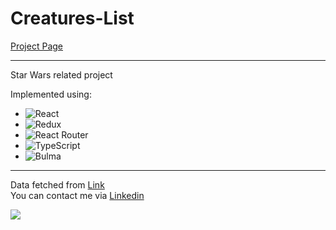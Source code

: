 # Creatures-List

[Project Page](https://tiserett.github.io/creatures-list/)

<hr />

Star Wars related project

Implemented using:
  - ![React](https://img.shields.io/badge/react-%2320232a.svg?style=for-the-badge&logo=react&logoColor=%2361DAFB)
  - ![Redux](https://img.shields.io/badge/redux-%23593d88.svg?style=for-the-badge&logo=redux&logoColor=white)
  - ![React Router](https://img.shields.io/badge/React_Router-CA4245?style=for-the-badge&logo=react-router&logoColor=white)
  - ![TypeScript](https://img.shields.io/badge/typescript-%23007ACC.svg?style=for-the-badge&logo=typescript&logoColor=white)
  - ![Bulma](https://img.shields.io/badge/bulma-00D0B1?style=for-the-badge&logo=bulma&logoColor=white)
  
<hr />

Data fetched from [Link](https://swapi.dev/)\
You can contact me via [Linkedin](https://www.linkedin.com/in/maksym-sobko-253a8824a/)

<img src="https://render.fineartamerica.com/images/rendered/default/greeting-card/images/artworkimages/medium/3/may-the-force-be-with-you-classic-version-dafydd-jones-transparent.png?&targetx=-47&targety=51&imagewidth=795&imageheight=394&modelwidth=700&modelheight=500&backgroundcolor=000000&orientation=0"/>
